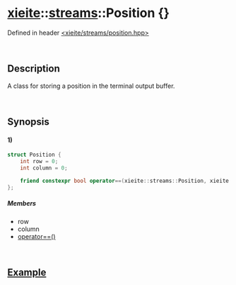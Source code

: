 # [xieite](../../xieite.md)\:\:[streams](../../streams.md)\:\:Position \{\}
Defined in header [<xieite/streams/position.hpp>](../../../include/xieite/streams/position.hpp)

&nbsp;

## Description
A class for storing a position in the terminal output buffer.

&nbsp;

## Synopsis
#### 1)
```cpp
struct Position {
    int row = 0;
    int column = 0;

    friend constexpr bool operator==(xieite::streams::Position, xieite::streams::Position);
};
```
##### Members
- row
- column
- [operator==\(\)](./structures/position/1/operators/equal.md)

&nbsp;

## [Example](./structures/standard_handle/1/get_cursor_position.md)
